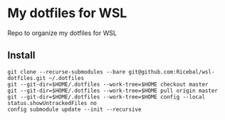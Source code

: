 # My dotfiles for WSL
Repo to organize my dotfiles for WSL

## Install
```
git clone --recurse-submodules --bare git@github.com:Ricebal/wsl-dotfiles.git ~/.dotfiles
git --git-dir=$HOME/.dotfiles --work-tree=$HOME checkout master
git --git-dir=$HOME/.dotfiles --work-tree=$HOME pull origin master
git --git-dir=$HOME/.dotfiles --work-tree=$HOME config --local status.showUntrackedFiles no
config submodule update --init --recursive
```
